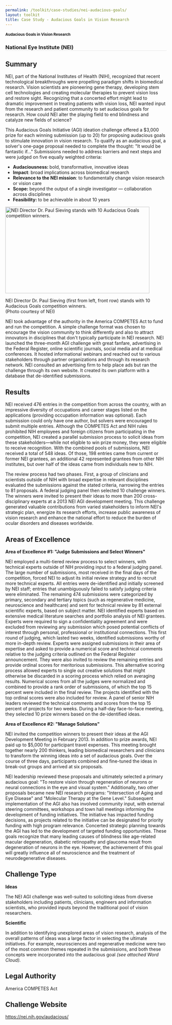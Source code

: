 ```yaml
---
permalink: /toolkit/case-studies/nei-audacious-goals/
layout: toolkit
title: Case Study - Audacious Goals in Vision Research
---
```




<!--// OPEN #page-wrap //-->
<div id="page-wrap">


<div class="inner-page-wrap has-no-sidebar portfolio-type-standard row clearfix">

<!-- OPEN article -->
<article
class="portfolio-article col-sm-12 clearfix post-200 portfolio type-portfolio status-publish has-post-thumbnail hentry portfolio-category-ideas portfolio-category-scientific portfolio-category-2-4 portfolio-category-5-5"
id="200" itemscope="" itemtype="http://schema.org/CreativeWork">



<div class="container">
</div>

<div class="portfolio-item-content">


<div class="container port-detail-media-container"><!-- OPEN .container -->

<figure class="media-wrap col-sm-12">
</figure>

</div><!-- CLOSE .container -->

<div class="grid-container padding-bottom-5">

<section class="article-body-wrap col-sm-9">
<section class="portfolio-detail-description">
<div class="body-text clearfix" itemprop="description">

<section class="container">
<div class="row">
<div class="spb_content_element col-sm-12 spb_text_column">
<div class="spb_wrapper clearfix">
<h1>Audacious Goals in Vision Research</h1>
<h3 style="border-bottom: 1px solid #e4e4e4;" class="spb-heading spb-text-heading"><span>National Eye Institute (NEI)</span>
</h3>

<h2>Summary</h2>
<p>NEI, part of the National Institutes of Health (NIH),
recognized that recent technological breakthroughs were
propelling paradigm shifts in biomedical research. Vision
scientists are pioneering gene therapy, developing stem cell
technologies and creating molecular therapies to prevent
vision loss and restore sight. Recognizing that a concerted
effort might lead to dramatic&nbsp;improvement in treating
patients with vision loss, NEI wanted input from the
research and patient community to set audacious goals for
research. How could NEI alter the playing field to end
blindness and catalyze new fields of science?</p>
<p>This Audacious Goals Initiative (AGI) ideation challenge
offered a $3,000 prize for each winning submission (up to
20) for proposing audacious goals to stimulate innovation in
vision research. To qualify as an audacious goal, a solver's
one-page proposal needed to complete the thought: "It would
be fantastic if…" Submissions needed to address barriers and
next steps and were judged on five equally weighted
criteria:</p>
<ul>
<li><strong>Audaciousness: </strong>bold, transformative,
innovative ideas
</li>
<li><strong>Impact</strong>: broad implications across
biomedical research
</li>
<li><strong>Relevance to the NEI mission</strong>: to
fundamentally change vision research or vision care
</li>
<li><strong>Scope: </strong>beyond the output of a single
investigator — collaboration across disciplines
</li>
<li><strong>Feasibility: </strong>to be achievable in about
10 years
</li>
</ul>
<div id="attachment_8175" style="max-width: 460px"
class="wp-caption alignleft"><a
href="{{ site.baseurl }}/assets/images/toolkit/case-studies/Audacious-Goals-e1474484371635.jpg"><img
class="wp-image-8175 size-full"
src="{{ site.baseurl }}/assets/images/toolkit/case-studies/Audacious-Goals-e1474484371635.jpg"
alt="NEI Director Dr. Paul Sieving stands with 10 Audacious Goals competition winners."
sizes="(max-width: 450px) 100vw, 450px" width="450"
height="270"></a>
<p class="wp-caption-text">NEI Director Dr. Paul Sieving
(first from left, front row) stands with 10 Audacious
Goals competition winners.<br> (Photo courtesy of NEI)
</p></div>
<p>NEI took advantage of the authority in the America COMPETES
Act to fund and run the competition. A simple challenge
format was chosen to encourage the vision community to think
differently and also to attract innovators in disciplines
that don't typically participate in NEI research. NEI
launched the three-month AGI challenge with great fanfare,
advertising in the Federal Register, online scientific
journals, social media and at medical conferences. It hosted
informational webinars and reached out to various
stakeholders through partner organizations and through its
research network. NEI consulted an advertising firm to help
place ads but ran the challenge through its own website. It
created its own platform with a database that de-identified
submissions.</p>
<h2>Results</h2>
<p>NEI received 476 entries in the competition from across the
country, with an impressive diversity of occupations and
career stages listed on the applications (providing
occupation information was optional). Each submission could
only have one author, but solvers were encouraged to submit
multiple entries. Although the COMPETES Act and NIH rules
prohibited NIH employees and foreign citizens from
participating in the competition, NEI created a parallel
submission process to solicit ideas from these
stakeholders—while not eligible to win prize money, they
were eligible to receive recognition. With the combined
pools of submissions, NEI received a total of 548 ideas. Of
those, 198 entries came from current or former NEI grantees,
an additional 42 represented grantees from other NIH
institutes, but over half of the ideas came from individuals
new to NIH.</p>
<p>The review process had two phases. First, a group of
clinicians and scientists outside of NIH with broad
expertise in relevant disciplines evaluated the submissions
against the stated criteria, narrowing the entries to 81
proposals. A federal judging panel then selected 10
challenge winners. The winners were invited to present their
ideas to more than 200 cross-disciplinary experts at a 2013
NEI AGI development meeting. This challenge generated
valuable contributions from varied stakeholders to inform
NEI's strategic plan, energize its research efforts,
increase public awareness of vision research and enhance the
national effort to reduce the burden of ocular disorders and
diseases worldwide.</p>
<h2>Areas of Excellence</h2>
<p><strong>Area of Excellence #1: "Judge Submissions and
Select Winners"</strong></p>
<p>NEI employed a multi-tiered review process to select winners,
with technical experts outside of NIH providing input to a
federal judging panel. The large number of submissions, most
received in the final days of the competition, forced NEI to
adjust its initial review strategy and to recruit more
technical experts. All entries were de-identified and
initially screened by NEI staff; entries that unambiguously
failed to satisfy judging criteria were eliminated. The
remaining 474 submissions were categorized by primary,
secondary and tertiary topics (such as regenerative
medicine, neuroscience and healthcare) and sent for
technical review by 81 external scientific experts, based on
subject matter. NEI identified experts based on extensive
medical literature searches and portfolio analysis of NEI
grantees. Experts were required to sign a confidentiality
agreement and were excluded from reviewing any submission
which posed potential conflicts of interest through
personal, professional or institutional connections. This
first round of judging, which lasted two weeks, identified
submissions worthy of more in-depth review. Experts were
assigned submissions in their area of expertise and asked to
provide a numerical score and technical comments relative to
the judging criteria outlined on the Federal Register
announcement. They were also invited to review the remaining
entries and provide ordinal scores for meritorious
submissions. This alternative scoring process allowed
experts to single out creative solutions that might
otherwise be discarded in a scoring process which relied on
averaging results. Numerical scores from all the judges were
normalized and combined to provide a rank order of
submissions, of which the top 15 percent were included in
the final review. The projects identified with the top
ordinal scores were also included for review. A panel of
senior NIH leaders reviewed the technical comments and
scores from the top 15 percent of projects for two weeks.
During a half-day face-to-face meeting, they selected 10
prize winners based on the de-identified ideas.</p>
<p><strong>Area of Excellence #2: "Manage
Solutions"</strong></p>
<p>NEI invited the competition winners to present their ideas at
the AGI Development Meeting in February 2013. In addition to
prize awards, NEI paid up to $5,000 for participant travel
expenses. This meeting brought together nearly 200 thinkers,
leading biomedical researchers and clinicians to transform
the winning ideas into a set of audacious goals. Over the
course of three days, participants combined and fine-tuned
the ideas in break-out groups and arrived at six
proposals.</p>
<p>NEI leadership reviewed these proposals and ultimately
selected a primary audacious goal: "To restore vision
through regeneration of neurons or neural connections in the
eye and visual system." Additionally, two other proposals
became new NEI research programs: "Intersection of Aging and
Eye Disease" and "Molecular Therapy at the Gene Level."
Subsequent implementation of the AGI also has involved
community input, with external steering committees,
workshops and town hall meetings informing the development
of funding initiatives. The initiative has impacted funding
decisions, as projects related to the initiative can be
designated for priority funding with high program relevance.
Concerted strategic planning towards the AGI has led to the
development of targeted funding opportunities. These goals
recognize that many leading causes of blindness like
age-related macular degeneration, diabetic retinopathy and
glaucoma result from degeneration of neurons in the eye.
However, the achievement of this goal will greatly influence
all of neuroscience and the treatment of neurodegenerative
diseases.</p>
<h2>Challenge Type</h2>
<p><strong>Ideas</strong></p>
<p>The NEI AGI challenge was well-suited to soliciting ideas
from diverse stakeholders including patients, clinicians,
engineers and information scientists, who provided inputs
beyond the traditional pool of vision researchers.</p>
<p><strong>Scientific</strong></p>
<p>In addition to identifying unexplored areas of vision
research, analysis of the overall patterns of ideas was a
large factor in selecting the ultimate initiatives. For
example, neurosciences and regenerative medicine were two of
the most common themes repeated in the submissions, and both
these concepts were incorporated into the audacious goal
<em>(see attached Word Cloud).</em></p>
<h2>Legal Authority</h2>
<p>America COMPETES Act</p>
<h2>Challenge Website</h2>
<p><a href="https://nei.nih.gov/audacious/">https://nei.nih.gov/audacious/</a>
</p>
<p>&nbsp;</p>

</div>
</div>
</div>
</section>
<section class="container">
<div class="row">
<div class="blank_spacer col-sm-12 " style="height:30px;"></div>
</div>
</section>

</div>
</section>
</section>


</div>


</div>




<!-- CLOSE article -->
</article>

</div>


<!--// WordPress Hook //-->

<!--// CLOSE #page-wrap //-->
